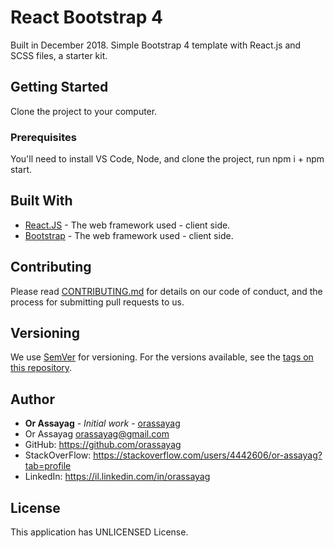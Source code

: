 # React Bootstrap 4

Built in December 2018. Simple Bootstrap 4 template with React.js and SCSS files, a starter kit.

## Getting Started

Clone the project to your computer.

### Prerequisites

You'll need to install VS Code, Node, and clone the project, run npm i + npm start.

## Built With

* [React.JS](https://reactjs.org/) - The web framework used - client side.
* [Bootstrap](https://getbootstrap.com/) - The web framework used - client side.

## Contributing

Please read [CONTRIBUTING.md](https://gist.github.com/PurpleBooth/b24679402957c63ec426) for details on our code of conduct, and the process for submitting pull requests to us.

## Versioning

We use [SemVer](http://semver.org/) for versioning. For the versions available, see the [tags on this repository](https://github.com/your/project/tags).

## Author

* **Or Assayag** - *Initial work* - [orassayag](https://github.com/orassayag)
* Or Assayag <orassayag@gmail.com>
* GitHub: https://github.com/orassayag
* StackOverFlow: https://stackoverflow.com/users/4442606/or-assayag?tab=profile
* LinkedIn: https://il.linkedin.com/in/orassayag

## License

This application has UNLICENSED License.